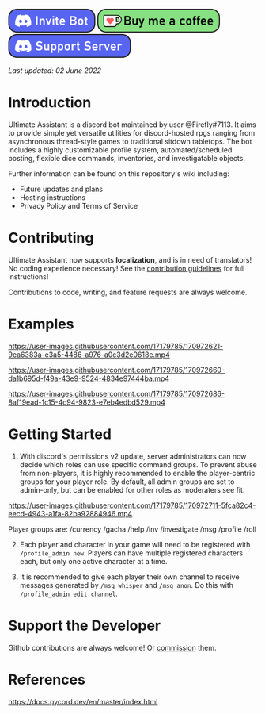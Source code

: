 <a href='https://discord.com/api/oauth2/authorize?client_id=517165856933937153&permissions=275146411008&scope=bot+applications.commands' target='_blank'><img style='border:0px;height:48px;' src='./images/badge-invite.png' border='0' alt='Buy Me a Coffee at ko-fi.com' /></a>
<a href='https://ko-fi.com/X8X4C9DD1' target='_blank'><img style='border:0px;height:48px;' src='./images/badge-donation.png' border='0' alt='Invite to your server' /></a>
<a href='https://discord.gg/VZYKBptWFJ' target='_blank'><img style='border:0px;height:48px;' src='./images/badge-server.png' border='0' alt='Support server' /></a>

*Last updated: 02 June 2022*

# Introduction
Ultimate Assistant is a discord bot maintained by user @Firefly#7113. It aims to provide simple yet versatile utilities for discord-hosted rpgs ranging from asynchronous thread-style games to traditional sitdown tabletops. The bot includes a highly customizable profile system, automated/scheduled posting, flexible dice commands, inventories, and investigatable objects. 

Further information can be found on this repository's wiki including:
* Future updates and plans
* Hosting instructions
* Privacy Policy and Terms of Service

# Contributing
Ultimate Assistant now supports **localization**, and is in need of translators! No coding experience necessary! See the [contribution guidelines](./CONTRIBUTING.md) for full instructions!

Contributions to code, writing, and feature requests are always welcome.

# Examples
https://user-images.githubusercontent.com/17179785/170972621-9ea6383a-e3a5-4486-a976-a0c3d2e0618e.mp4

https://user-images.githubusercontent.com/17179785/170972660-da1b695d-f49a-43e9-9524-4834e97444ba.mp4

https://user-images.githubusercontent.com/17179785/170972686-8af19ead-1c15-4c94-9823-e7eb4edbd529.mp4


# Getting Started
1. With discord's permissions v2 update, server administrators can now decide which roles can use specific command groups. To prevent abuse from non-players, it is highly recommended to enable the player-centric groups for your player role. By default, all admin groups are set to admin-only, but can be enabled for other roles as moderaters see fit.

https://user-images.githubusercontent.com/17179785/170972711-5fca82c4-eecd-4943-a1fa-82ba92884946.mp4

Player groups are: 
/currency
/gacha
/help
/inv
/investigate
/msg
/profile
/roll

2. Each player and character in your game will need to be registered with `/profile_admin new`. Players can have multiple registered characters each, but only one active character at a time.

3. It is recommended to give each player their own channel to receive messages generated by `/msg whisper` and `/msg anon`. Do this with `/profile_admin edit channel`.


# Support the Developer
Github contributions are always welcome! Or [commission](https://docs.google.com/document/d/1kM7qFBWqGsHktgrQHdCSf0HYJCfrTAa9MVsGPE8xF6A/edit?usp=sharing) them.

# References
https://docs.pycord.dev/en/master/index.html
